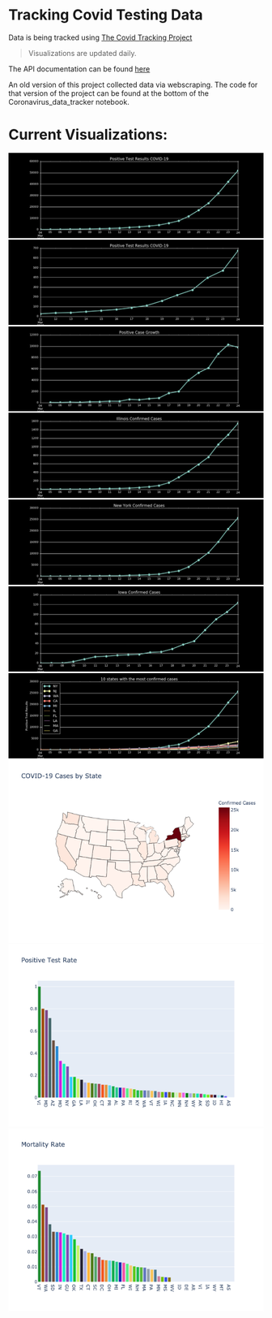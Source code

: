 # Tracking Covid Testing Data
Data is being tracked using [The Covid Tracking Project](https://covidtracking.com/)

>Visualizations are updated daily.

The API documentation can be found [here](https://covidtracking.com/api/)

An old version of this project collected data via webscraping. The code for that version of the project can be found at the bottom of the Coronavirus_data_tracker notebook.

# Current Visualizations:

![](images/positive_tests.png)
![](images/deaths.png)
![](images/positive_case_growth.png)
![](images/illinois_cases.png)
![](images/ny_cases.png)
![](images/ia_cases.png)
![](images/top_ten_states.png)
![](images/positive_cases_map.png)
![](images/positive_test_rate.png)
![](images/mortality_rate.png)